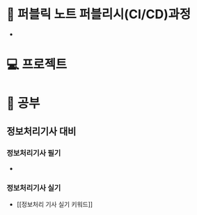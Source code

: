 
# 📓 퍼블릭 노트 퍼블리시(CI/CD)과정
- 

# 💻 프로젝트


# 📕 공부

## 정보처리기사 대비
### 정보처리기사 필기
- 
### 정보처리기사 실기
- [[정보처리 기사 실기 키워드]]